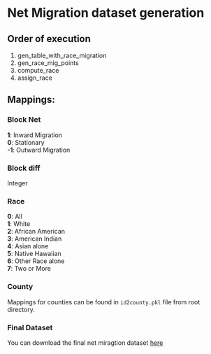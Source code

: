 # Net Migration dataset generation

## Order of execution

1. gen_table_with_race_migration
2. gen_race_mig_points
3. compute_race
4. assign_race

## Mappings:

### Block Net

<b>1</b>: Inward Migration</br>
<b>0</b>: Stationary</br>
<b>-1</b>: Outward Migration</br>

### Block diff

Integer

### Race

<b>0</b>: All</br>
<b>1</b>: White</br>
<b>2</b>: African American</br>
<b>3</b>: American Indian</br>
<b>4</b>: Asian alone</br>
<b>5</b>: Native Hawaiian</br>
<b>6</b>: Other Race alone</br>
<b>7</b>: Two or More</br>

### County

Mappings for counties can be found in `id2county.pkl` file from root directory.

### Final Dataset

You can download the final net miragtion dataset [here](https://rapidsai-data.s3.us-east-2.amazonaws.com/viz-data/net_migration_dataset.parquet)
